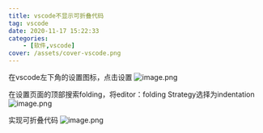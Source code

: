```yaml
---
title: vscode不显示可折叠代码
tag: vscode
date: 2020-11-17 15:22:33
categories: 
    - [软件,vscode]
cover: /assets/cover-vscode.png
---
```

在vscode左下角的设置图标，点击设置
![image.png](1.png)

在设置页面的顶部搜索folding，将editor：folding Strategy选择为indentation
![image.png](2.png)

实现可折叠代码
![image.png](3.png)
